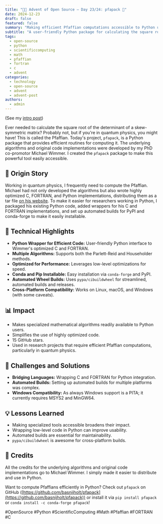 ```yaml
---
title: "🎄🎁 Advent of Open Source – Day 23/24: pfapack 🔢"
date: 2024-12-23
draft: false
featured: false
summary: "Making efficient Pfaffian computations accessible to Python users with optimized C and FORTRAN under the hood."
subtitle: "A user-friendly Python package for calculating the square root of the determinant of skew-symmetric matrices."
tags:
  - open-source
  - python
  - scientificcomputing
  - math
  - pfaffian
  - fortran
  - c
  - advent
categories:
  - technology
  - open-source
  - advent
  - advent-post
authors:
  - admin
---
```


(See my [intro post](../))

Ever needed to calculate the square root of the determinant of a skew-symmetric matrix? Probably not, but if you're in quantum physics, you might have! This is called the Pfaffian. Today's project, `pfapack`, is a Python package that provides efficient routines for computing it. The underlying algorithms and original code implementations were developed by my PhD co-promotor Michael Wimmer. I created the `pfapack` package to make this powerful tool easily accessible.

## 📖 Origin Story

Working in quantum physics, I frequently need to compute the Pfaffian. Michael had not only developed the algorithms but also wrote highly optimized C, FORTRAN, and Python implementations, distributing them as a tar file [on his website](https://michaelwimmer.org/downloads.html). To make it easier for researchers working in Python, I packaged his existing Python code, added wrappers for his C and FORTRAN implementations, and set up automated builds for PyPI and conda-forge to make it easily installable.

## 🔧 Technical Highlights

- **Python Wrapper for Efficient Code:** User-friendly Python interface to Wimmer's optimized C and FORTRAN.
- **Multiple Algorithms:** Supports both the Parlett-Reid and Householder methods.
- **Optimized for Performance:** Leverages low-level optimizations for speed.
- **Conda and Pip Installable:** Easy installation via `conda-forge` and PyPI.
- **Automated Wheel Builds:** Uses `pypa/cibuildwheel` for streamlined, automated builds and releases.
- **Cross-Platform Compatibility:** Works on Linux, macOS, and Windows (with some caveats).

## 📊 Impact

- Makes specialized mathematical algorithms readily available to Python users.
- Simplifies the use of highly optimized code.
- 15 GitHub stars.
- Used in research projects that require efficient Pfaffian computations, particularly in quantum physics.

## 🎯 Challenges and Solutions

- **Bridging Languages:** Wrapping C and FORTRAN for Python integration.
- **Automated Builds:** Setting up automated builds for multiple platforms was complex.
- **Windows Compatibility:** As always Windows support is a PITA; it currently requires MSYS2 and MinGW64.

## 💡 Lessons Learned

- Making specialized tools accessible broadens their impact.
- Wrapping low-level code in Python can improve usability.
- Automated builds are essential for maintainability.
- `pypa/cibuildwheel` is awesome for cross-platform builds.

## 🙏 Credits

All the credits for the underlying algorithms and original code implementations go to Michael Wimmer. I simply made it easier to distribute and use in Python.

Want to compute Pfaffians efficiently in Python? Check out `pfapack` on GitHub ([https://github.com/basnijholt/pfapack](https://github.com/basnijholt/pfapack)) or install it via `pip install pfapack` or `conda install -c conda-forge pfapack`!

#OpenSource #Python #ScientificComputing #Math #Pfaffian #FORTRAN #C
